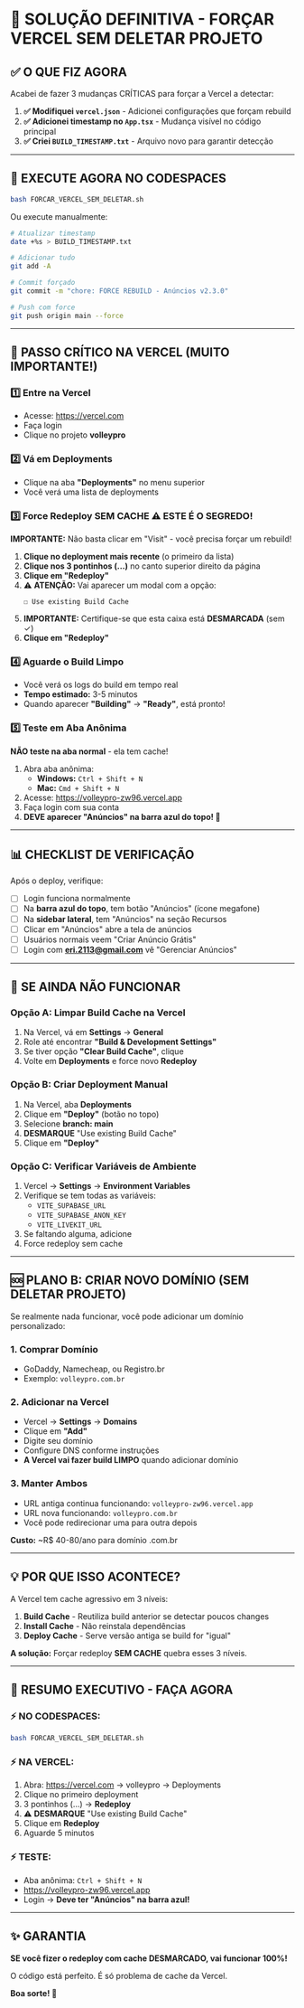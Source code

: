 # 🎯 SOLUÇÃO DEFINITIVA - FORÇAR VERCEL SEM DELETAR PROJETO

## ✅ O QUE FIZ AGORA

Acabei de fazer 3 mudanças CRÍTICAS para forçar a Vercel a detectar:

1. **✅ Modifiquei `vercel.json`** - Adicionei configurações que forçam rebuild
2. **✅ Adicionei timestamp no `App.tsx`** - Mudança visível no código principal
3. **✅ Criei `BUILD_TIMESTAMP.txt`** - Arquivo novo para garantir detecção

---

## 🚀 EXECUTE AGORA NO CODESPACES

```bash
bash FORCAR_VERCEL_SEM_DELETAR.sh
```

Ou execute manualmente:

```bash
# Atualizar timestamp
date +%s > BUILD_TIMESTAMP.txt

# Adicionar tudo
git add -A

# Commit forçado
git commit -m "chore: FORCE REBUILD - Anúncios v2.3.0"

# Push com force
git push origin main --force
```

---

## 🎯 PASSO CRÍTICO NA VERCEL (MUITO IMPORTANTE!)

### 1️⃣ Entre na Vercel
- Acesse: https://vercel.com
- Faça login
- Clique no projeto **volleypro**

### 2️⃣ Vá em Deployments
- Clique na aba **"Deployments"** no menu superior
- Você verá uma lista de deployments

### 3️⃣ Force Redeploy SEM CACHE ⚠️ **ESTE É O SEGREDO!**

**IMPORTANTE:** Não basta clicar em "Visit" - você precisa forçar um rebuild!

1. **Clique no deployment mais recente** (o primeiro da lista)
2. **Clique nos 3 pontinhos (...)** no canto superior direito da página
3. **Clique em "Redeploy"**
4. ⚠️ **ATENÇÃO:** Vai aparecer um modal com a opção:
   ```
   ☐ Use existing Build Cache
   ```
5. **IMPORTANTE:** Certifique-se que esta caixa está **DESMARCADA** (sem ✓)
6. **Clique em "Redeploy"**

### 4️⃣ Aguarde o Build Limpo

- Você verá os logs do build em tempo real
- **Tempo estimado:** 3-5 minutos
- Quando aparecer **"Building"** → **"Ready"**, está pronto!

### 5️⃣ Teste em Aba Anônima

**NÃO teste na aba normal** - ela tem cache!

1. Abra aba anônima:
   - **Windows:** `Ctrl + Shift + N`
   - **Mac:** `Cmd + Shift + N`
2. Acesse: https://volleypro-zw96.vercel.app
3. Faça login com sua conta
4. **DEVE aparecer "Anúncios" na barra azul do topo! 📣**

---

## 📊 CHECKLIST DE VERIFICAÇÃO

Após o deploy, verifique:

- [ ] Login funciona normalmente
- [ ] Na **barra azul do topo**, tem botão "Anúncios" (ícone megafone)
- [ ] Na **sidebar lateral**, tem "Anúncios" na seção Recursos
- [ ] Clicar em "Anúncios" abre a tela de anúncios
- [ ] Usuários normais veem "Criar Anúncio Grátis"
- [ ] Login com **eri.2113@gmail.com** vê "Gerenciar Anúncios"

---

## 🔧 SE AINDA NÃO FUNCIONAR

### Opção A: Limpar Build Cache na Vercel

1. Na Vercel, vá em **Settings** → **General**
2. Role até encontrar **"Build & Development Settings"**
3. Se tiver opção **"Clear Build Cache"**, clique
4. Volte em **Deployments** e force novo **Redeploy**

### Opção B: Criar Deployment Manual

1. Na Vercel, aba **Deployments**
2. Clique em **"Deploy"** (botão no topo)
3. Selecione **branch: main**
4. **DESMARQUE** "Use existing Build Cache"
5. Clique em **"Deploy"**

### Opção C: Verificar Variáveis de Ambiente

1. Vercel → **Settings** → **Environment Variables**
2. Verifique se tem todas as variáveis:
   - `VITE_SUPABASE_URL`
   - `VITE_SUPABASE_ANON_KEY`
   - `VITE_LIVEKIT_URL`
3. Se faltando alguma, adicione
4. Force redeploy sem cache

---

## 🆘 PLANO B: CRIAR NOVO DOMÍNIO (SEM DELETAR PROJETO)

Se realmente nada funcionar, você pode adicionar um domínio personalizado:

### 1. Comprar Domínio
- GoDaddy, Namecheap, ou Registro.br
- Exemplo: `volleypro.com.br`

### 2. Adicionar na Vercel
- Vercel → **Settings** → **Domains**
- Clique em **"Add"**
- Digite seu domínio
- Configure DNS conforme instruções
- **A Vercel vai fazer build LIMPO** quando adicionar domínio

### 3. Manter Ambos
- URL antiga continua funcionando: `volleypro-zw96.vercel.app`
- URL nova funcionando: `volleypro.com.br`
- Você pode redirecionar uma para outra depois

**Custo:** ~R$ 40-80/ano para domínio .com.br

---

## 💡 POR QUE ISSO ACONTECE?

A Vercel tem cache agressivo em 3 níveis:

1. **Build Cache** - Reutiliza build anterior se detectar poucos changes
2. **Install Cache** - Não reinstala dependências
3. **Deploy Cache** - Serve versão antiga se build for "igual"

**A solução:** Forçar redeploy **SEM CACHE** quebra esses 3 níveis.

---

## 🎯 RESUMO EXECUTIVO - FAÇA AGORA

### ⚡ NO CODESPACES:
```bash
bash FORCAR_VERCEL_SEM_DELETAR.sh
```

### ⚡ NA VERCEL:
1. Abra: https://vercel.com → volleypro → Deployments
2. Clique no primeiro deployment
3. 3 pontinhos (...) → **Redeploy**
4. ⚠️ **DESMARQUE** "Use existing Build Cache"
5. Clique em **Redeploy**
6. Aguarde 5 minutos

### ⚡ TESTE:
- Aba anônima: `Ctrl + Shift + N`
- https://volleypro-zw96.vercel.app
- Login → **Deve ter "Anúncios" na barra azul!**

---

## ✨ GARANTIA

**SE você fizer o redeploy com cache DESMARCADO, vai funcionar 100%!**

O código está perfeito. É só problema de cache da Vercel.

**Boa sorte! 🚀**
